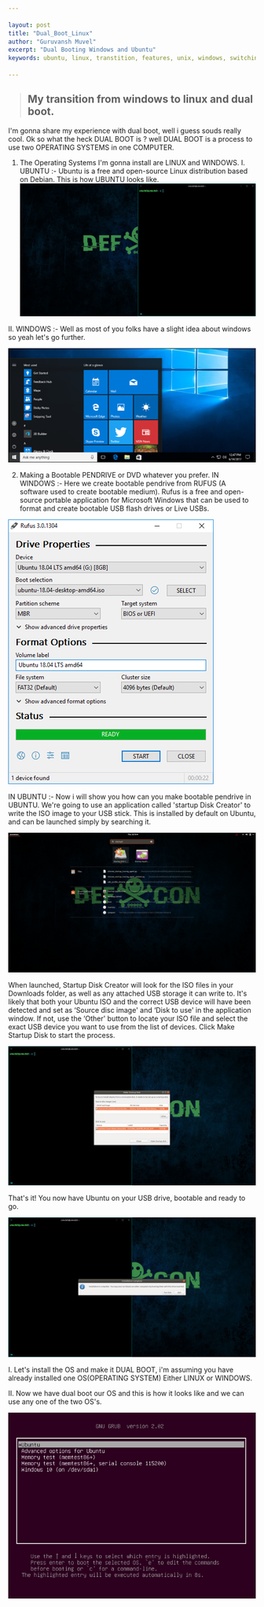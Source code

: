 ```yaml
---

layout:	post
title: "Dual_Boot_Linux"
author: "Guruvansh Muvel"
excerpt: "Dual Booting Windows and Ubuntu"
keywords: ubuntu, linux, transtition, features, unix, windows, switching, comparison

---
```



> ## My transition from windows to linux and dual boot.

I'm gonna share my experience with dual boot, well i guess souds really cool.
Ok so what the heck DUAL BOOT is ? well DUAL BOOT is a process to use two OPERATING SYSTEMS in one COMPUTER.

1. The Operating Systems I'm gonna install are LINUX and WINDOWS.
I. UBUNTU :- Ubuntu is a free and open-source Linux distribution based on Debian.
This is how UBUNTU looks like.
![A screenshot of my laptop](/assets/images/Shifting-to-Ubuntu/ubuntu.png) 

 II. WINDOWS :- Well as most of you folks have a slight idea about windows so yeah let's go further.

![A screenshot of my laptop](/assets/images/Shifting-to-Ubuntu/windows.png)

2. Making a Bootable PENDRIVE or DVD whatever you prefer.
IN WINDOWS :- Here we create bootable pendrive from RUFUS (A software used to create bootable medium).
Rufus is a free and open-source portable application for Microsoft Windows that can be used to format and create bootable USB flash drives or Live USBs.

![A screenshot of my laptop](/assets/images/Shifting-to-Ubuntu/rufus_en.png)

IN UBUNTU :- Now i will show you how can you make bootable pendrive in UBUNTU.
We're going to use an application called 'startup Disk Creator' to write the ISO image to your USB stick.
This is installed by default on Ubuntu, and can be launched simply by searching it.

![A screenshot of my laptop](/assets/images/Shifting-to-Ubuntu/startup.png)

When launched, Startup Disk Creator will look for the ISO files in your Downloads folder, as well as any attached USB storage it can write to.
It's likely that both your Ubuntu ISO and the correct USB device will have been detected and set as ‘Source disc image' and ‘Disk to use' in the application window. If not, use the ‘Other' button to locate your ISO file and select the exact USB device you want to use from the list of devices.
Click Make Startup Disk to start the process.

![A screenshot of my laptop](/assets/images/Shifting-to-Ubuntu/openstartup.png)

That's it! You now have Ubuntu on your USB drive, bootable and ready to go.

![A screenshot of my laptop](/assets/images/Shifting-to-Ubuntu/confirm.png)

I. Let's install the OS and make it DUAL BOOT, i'm assuming you have already installed one OS(OPERATING SYSTEM) Either LINUX or WINDOWS.

II. Now we have dual boot our OS and this is how it looks like and we can use any one of the two OS's.

![A screenshot of my laptop](/assets/images/Shifting-to-Ubuntu/dual_boot.png)
